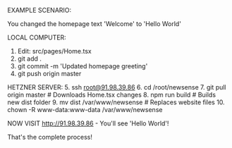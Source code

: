 ﻿EXAMPLE SCENARIO:

You changed the homepage text 'Welcome' to 'Hello World'

LOCAL COMPUTER:
1. Edit: src/pages/Home.tsx
2. git add .
3. git commit -m 'Updated homepage greeting'
4. git push origin master

HETZNER SERVER:
5. ssh root@91.98.39.86
6. cd /root/newsense
7. git pull origin master          # Downloads Home.tsx changes
8. npm run build                    # Builds new dist folder
9. mv dist /var/www/newsense        # Replaces website files
10. chown -R www-data:www-data /var/www/newsense

NOW VISIT http://91.98.39.86 - You'll see 'Hello World'!

That's the complete process!
